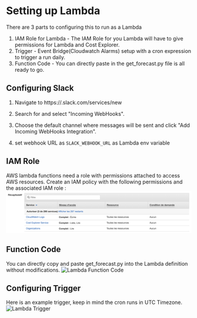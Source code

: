 # Setting up Lambda

There are 3 parts to configuring this to run as a Lambda
1. IAM Role for Lambda - The IAM Role for you Lambda will have to give permissions for Lambda and Cost Explorer.
2. Trigger - Event Bridge(Cloudwatch Alarms) setup with a cron expression to trigger a run daily.
3. Function Code - You can directly paste in the get_forecast.py file is all ready to go.

## Configuring Slack

1. Navigate to https://<your-team-domain>.slack.com/services/new

2. Search for and select "Incoming WebHooks".

3. Choose the default channel where messages will be sent and click "Add Incoming WebHooks Integration".

4. set webhook URL as `SLACK_WEBHOOK_URL` as Lambda env variable

## IAM Role
AWS lambda functions need a role with permissions attached to access AWS resources. Create an IAM policy with the following permissions and the associated IAM role :
![Lambda IAM Role](https://github.com/klaxit/aws-forecast/blob/master/images/IAM_permissions.png)


## Function Code
You can directly copy and paste get_forecast.py into the Lambda definition without modifications.
![Lambda Function Code](https://github.com/klaxit/aws-forecast/blob/master/images/lambda_function.png)

## Configuring Trigger
Here is an example trigger, keep in mind the cron runs in UTC Timezone.
![Lambda Trigger](https://github.com/klaxit/aws-forecast/blob/master/images/event_bridge.png)
